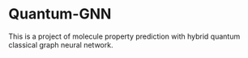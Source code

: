 # Quantum-GNN
This is a project of molecule property prediction with hybrid quantum classical graph neural network.
